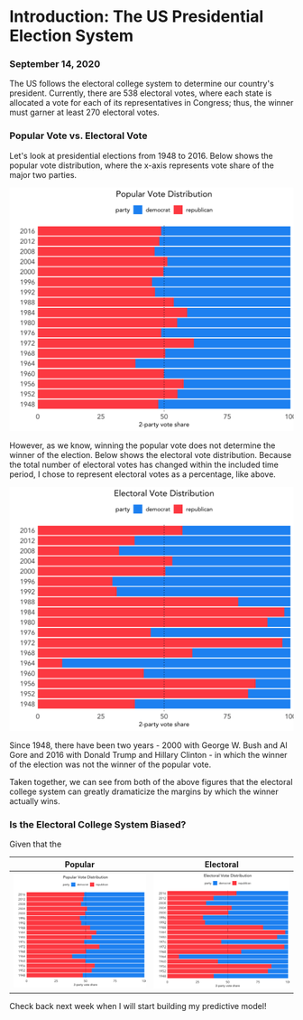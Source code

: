 # Introduction: The US Presidential Election System
### September 14, 2020

The US follows the electoral college system to determine our country's president. Currently, there are 538 electoral votes, where each state is allocated a vote for each of its representatives in Congress; thus, the winner must garner at least 270 electoral votes.

### Popular Vote vs. Electoral Vote

Let's look at presidential elections from 1948 to 2016. Below shows the popular vote distribution, where the x-axis represents vote share of the major two parties.

![Popular Vote](../figures/popularvote_1948-2016.png)

However, as we know, winning the popular vote does not determine the winner of the election. Below shows the electoral vote distribution. Because the total number of electoral votes has changed within the included time period, I chose to represent electoral votes as a percentage, like above.

![Electoral Vote](../figures/electoralvote_1948-2016.png)

Since 1948, there have been two years - 2000 with George W. Bush and Al Gore and 2016 with Donald Trump and Hillary Clinton - in which the winner of the election was not the winner of the popular vote.

Taken together, we can see from both of the above figures that the electoral college system can greatly dramaticize the margins by which the winner actually wins.

### Is the Electoral College System Biased?

Given that the 


Popular             |  Electoral
:-------------------------:|:-------------------------:
![](../figures/popularvote_1948-2016.png)  |  ![](../figures/electoralvote_1948-2016.png)


Check back next week when I will start building my predictive model!
